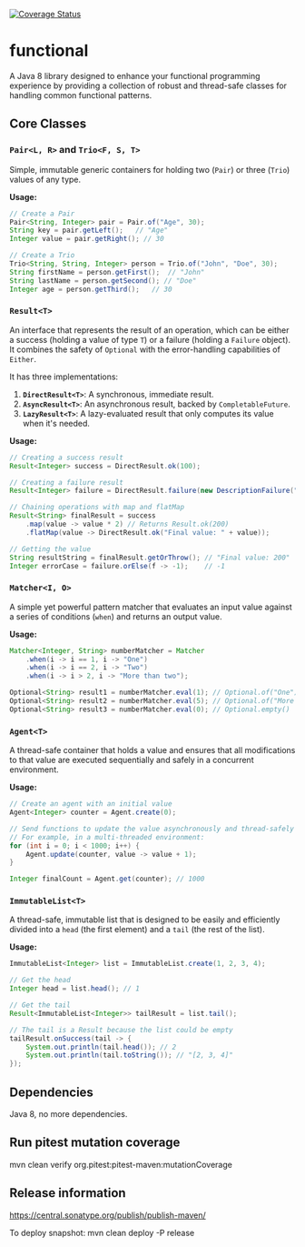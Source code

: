 [![Coverage Status](https://coveralls.io/repos/github/chiquitinxx/functional/badge.svg?branch=main)](https://coveralls.io/github/chiquitinxx/functional?branch=main)

# functional

A Java 8 library designed to enhance your functional programming experience by providing a collection of robust and thread-safe classes for handling common functional patterns.

## Core Classes

### `Pair<L, R>` and `Trio<F, S, T>`

Simple, immutable generic containers for holding two (`Pair`) or three (`Trio`) values of any type.

**Usage:**

```java
// Create a Pair
Pair<String, Integer> pair = Pair.of("Age", 30);
String key = pair.getLeft();   // "Age"
Integer value = pair.getRight(); // 30

// Create a Trio
Trio<String, String, Integer> person = Trio.of("John", "Doe", 30);
String firstName = person.getFirst();  // "John"
String lastName = person.getSecond(); // "Doe"
Integer age = person.getThird();   // 30
```

### `Result<T>`

An interface that represents the result of an operation, which can be either a success (holding a value of type `T`) or a failure (holding a `Failure` object). It combines the safety of `Optional` with the error-handling capabilities of `Either`.

It has three implementations:

1.  **`DirectResult<T>`**: A synchronous, immediate result.
2.  **`AsyncResult<T>`**: An asynchronous result, backed by `CompletableFuture`.
3.  **`LazyResult<T>`**: A lazy-evaluated result that only computes its value when it's needed.

**Usage:**

```java
// Creating a success result
Result<Integer> success = DirectResult.ok(100);

// Creating a failure result
Result<Integer> failure = DirectResult.failure(new DescriptionFailure("Something went wrong"));

// Chaining operations with map and flatMap
Result<String> finalResult = success
    .map(value -> value * 2) // Returns Result.ok(200)
    .flatMap(value -> DirectResult.ok("Final value: " + value));

// Getting the value
String resultString = finalResult.getOrThrow(); // "Final value: 200"
Integer errorCase = failure.orElse(f -> -1);    // -1
```

### `Matcher<I, O>`

A simple yet powerful pattern matcher that evaluates an input value against a series of conditions (`when`) and returns an output value.

**Usage:**

```java
Matcher<Integer, String> numberMatcher = Matcher
    .when(i -> i == 1, i -> "One")
    .when(i -> i == 2, i -> "Two")
    .when(i -> i > 2, i -> "More than two");

Optional<String> result1 = numberMatcher.eval(1); // Optional.of("One")
Optional<String> result2 = numberMatcher.eval(5); // Optional.of("More than two")
Optional<String> result3 = numberMatcher.eval(0); // Optional.empty()
```

### `Agent<T>`

A thread-safe container that holds a value and ensures that all modifications to that value are executed sequentially and safely in a concurrent environment.

**Usage:**

```java
// Create an agent with an initial value
Agent<Integer> counter = Agent.create(0);

// Send functions to update the value asynchronously and thread-safely
// For example, in a multi-threaded environment:
for (int i = 0; i < 1000; i++) {
    Agent.update(counter, value -> value + 1);
}

Integer finalCount = Agent.get(counter); // 1000
```

### `ImmutableList<T>`

A thread-safe, immutable list that is designed to be easily and efficiently divided into a `head` (the first element) and a `tail` (the rest of the list).

**Usage:**

```java
ImmutableList<Integer> list = ImmutableList.create(1, 2, 3, 4);

// Get the head
Integer head = list.head(); // 1

// Get the tail
Result<ImmutableList<Integer>> tailResult = list.tail();

// The tail is a Result because the list could be empty
tailResult.onSuccess(tail -> {
    System.out.println(tail.head()); // 2
    System.out.println(tail.toString()); // "[2, 3, 4]"
});
```

## Dependencies

Java 8, no more dependencies.

## Run pitest mutation coverage

mvn clean verify org.pitest:pitest-maven:mutationCoverage

## Release information

https://central.sonatype.org/publish/publish-maven/

To deploy snapshot: mvn clean deploy -P release
